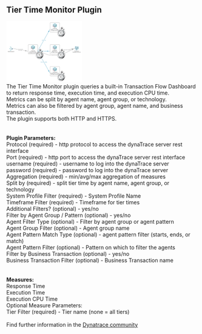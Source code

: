 ## Tier Time Monitor Plugin

![images/icon.png](images/icon.png) 
<br />
The Tier Time Monitor plugin queries a built-in Transaction Flow Dashboard to return response time, execution time, and execution CPU time. <br />
Metrics can be split by agent name, agent group, or technology. <br />
Metrics can also be filtered by agent group, agent name, and business transaction. <br />
The plugin supports both HTTP and HTTPS.<br />
<br />
<br />
<b>Plugin Parameters:</b><br />
	Protocol (required) - http protocol to access the dynaTrace server rest interface<br />
	Port  (required) - http port to access the dynaTrace server rest interface<br />
	username (required) - username to log into the dynaTrace server<br />
	password (required) - password to log into the dynaTrace server<br />
	Aggregation (required) - min/avg/max aggregation of measures<br />
	Split by (required) - split tier time by agent name, agent group, or technology<br />
	System Profile Filter (required) - System Profile Name<br />
	Timeframe Filter (required) - Timeframe for tier times<br />
	Additional Filters? (optional) - yes/no<br />
	Filter by Agent Group / Pattern (optional) - yes/no<br />
	Agent Filter Type (optional) - Filter by agent group or agent pattern<br />
	Agent Group Filter (optional) - Agent group name<br />
	Agent Pattern Match Type (optional) - agent pattern filter (starts, ends, or match)<br />
	Agent Pattern Filter (optional) - Pattern on which to filter the agents<br />
	Filter by Business Transaction (optional) - yes/no<br />
	Business Transaction Filter (optional) - Business Transaction name<br />
<br />
<br />
<b>Measures:</b><br />
	Response Time<br />
	Execution Time<br />
	Execution CPU Time<br />
	Optional Measure Parameters:<br />
		Tier Filter (required) - Tier name (none = all tiers)<br />
<br />
Find further information in the [Dynatrace community](https://community.dynatrace.com/community/display/DL/Tier+Time+Monitor+Fastpack)